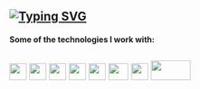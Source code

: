 [![Typing SVG](https://readme-typing-svg.herokuapp.com?color=%2318526C&size=25&center=false&lines=Welcome+to+my+github+profile!   )](https://git.io/typing-svg)
---
#### Some of the technologies I work with:
<img src="https://www.freepnglogos.com/uploads/javascript-png/javascript-vector-logo-yellow-png-transparent-javascript-vector-12.png" width="30px" height="30px"/>&nbsp;<img src="https://upload.wikimedia.org/wikipedia/commons/thumb/4/4c/Typescript_logo_2020.svg/512px-Typescript_logo_2020.svg.png" width="30px" height="30px"/>&nbsp;<img src="https://www.logigroup.com/images/modules/react.gif" width="30px" height="30px"/>&nbsp;<img src="https://www.ab-it.io/wp-content/uploads/2017/09/node_js.png" width="30px" height="30px"/>&nbsp;<img src="https://cdn-icons-png.flaticon.com/512/2748/2748383.png" width="30px" height="30px"/>&nbsp;<img src="https://pngimg.com/uploads/wordpress/wordpress_PNG67.png" width="35px" height="30px"/>&nbsp;<img src="https://upload.wikimedia.org/wikipedia/commons/thumb/b/b2/Database-mysql.svg/1448px-Database-mysql.svg.png" width="30px" height="30px"/>&nbsp;<img src="https://upload.wikimedia.org/wikipedia/commons/thumb/8/8e/Nextjs-logo.svg/1280px-Nextjs-logo.svg.png" width="70px" height="35px"/>
---
